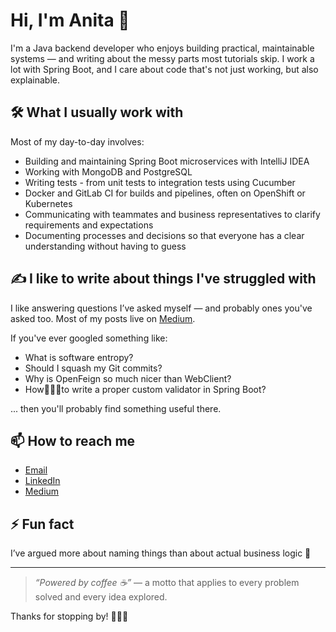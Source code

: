 # Hi, I'm Anita 👋

I'm a Java backend developer who enjoys building practical, maintainable systems — and writing about the messy parts most tutorials skip. I work a lot with Spring Boot, and I care about code that's not just working, but also explainable.

## 🛠️ What I usually work with
Most of my day-to-day involves:
- Building and maintaining Spring Boot microservices with IntelliJ IDEA
- Working with MongoDB and PostgreSQL
- Writing tests - from unit tests to integration tests using Cucumber
- Docker and GitLab CI for builds and pipelines, often on OpenShift or Kubernetes
- Communicating with teammates and business representatives to clarify requirements and expectations
- Documenting processes and decisions so that everyone has a clear understanding without having to guess

## ✍️ I like to write about things I've struggled with
I like answering questions I’ve asked myself — and probably ones you've asked too. Most of my posts live on [Medium](https://medium.com/@anitalakhadze).

If you've ever googled something like:
- What is software entropy?
- Should I squash my Git commits?
- Why is OpenFeign so much nicer than WebClient?
- How🤸🏻‍♀️to write a proper custom validator in Spring Boot?

... then you'll probably find something useful there.

## 📫 How to reach me
- [Email](mailto:talakhadzeani@gmail.com)  
- [LinkedIn](https://www.linkedin.com/in/ani-t-4961b210b/)  
- [Medium](https://medium.com/@anitalakhadze)  

## ⚡️ Fun fact
I’ve argued more about naming things than about actual business logic 🤭

---

> *“Powered by coffee ☕️”* — a motto that applies to every problem solved and every idea explored.

Thanks for stopping by! 🤸🏻‍♀️

<!--
**anitalakhadze/anitalakhadze** is a ✨ _special_ ✨ repository because its `README.md` (this file) appears on your GitHub profile.

Here are some ideas to get you started:

- 🔭 I’m currently working on ...
- 🌱 I’m currently learning ...
- 👯 I’m looking to collaborate on ...
- 🤔 I’m looking for help with ...
- 💬 Ask me about ...
- 📫 How to reach me: ...
- 😄 Pronouns: ...
- ⚡ Fun fact: ...
-->
